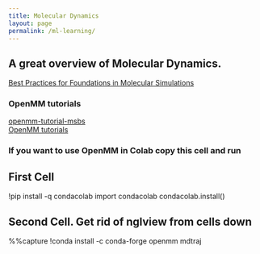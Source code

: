 ```yaml
---
title: Molecular Dynamics
layout: page
permalink: /ml-learning/
---
```


## A great overview of Molecular Dynamics.
[Best Practices for Foundations in Molecular Simulations](https://livecomsjournal.org/index.php/livecoms/article/view/v1i1e5957)


### OpenMM tutorials
[openmm-tutorial-msbs](https://github.com/molmod/openmm-tutorial-msbs)  
[OpenMM tutorials](https://openmm.github.io/openmm-cookbook/dev/tutorials.html)

### If you want to use OpenMM in Colab copy this cell and run

## First Cell
!pip install -q condacolab
import condacolab
condacolab.install()

## Second Cell. Get rid of nglview from cells down
%%capture
!conda install -c conda-forge openmm mdtraj 